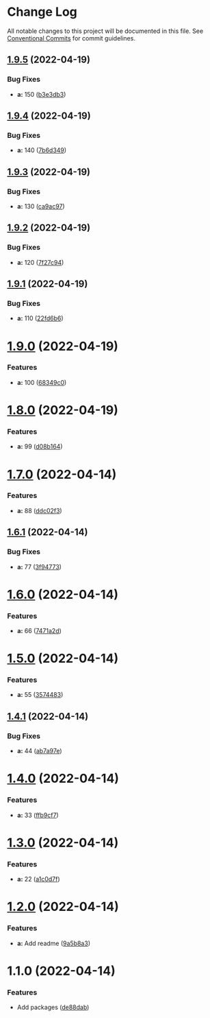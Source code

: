 # Change Log

All notable changes to this project will be documented in this file.
See [Conventional Commits](https://conventionalcommits.org) for commit guidelines.

## [1.9.5](https://github.com/isachivka/lerna-test/compare/@lerna-test/a@1.9.4...@lerna-test/a@1.9.5) (2022-04-19)


### Bug Fixes

* **a:** 150 ([b3e3db3](https://github.com/isachivka/lerna-test/commit/b3e3db3e7949ac44f66f970563cd1cff44b1cce5))





## [1.9.4](https://github.com/isachivka/lerna-test/compare/@lerna-test/a@1.9.3...@lerna-test/a@1.9.4) (2022-04-19)


### Bug Fixes

* **a:** 140 ([7b6d349](https://github.com/isachivka/lerna-test/commit/7b6d349402a799c188f0884a04cd0ce390ada455))





## [1.9.3](https://github.com/isachivka/lerna-test/compare/@lerna-test/a@1.9.2...@lerna-test/a@1.9.3) (2022-04-19)


### Bug Fixes

* **a:** 130 ([ca9ac97](https://github.com/isachivka/lerna-test/commit/ca9ac975d249a6177fab93e5eddc91c075bb3640))





## [1.9.2](https://github.com/isachivka/lerna-test/compare/@lerna-test/a@1.9.1...@lerna-test/a@1.9.2) (2022-04-19)


### Bug Fixes

* **a:** 120 ([7f27c94](https://github.com/isachivka/lerna-test/commit/7f27c94e723d56bca13685483cd19742422e9684))





## [1.9.1](https://github.com/isachivka/lerna-test/compare/@lerna-test/a@1.9.0...@lerna-test/a@1.9.1) (2022-04-19)


### Bug Fixes

* **a:** 110 ([22fd6b6](https://github.com/isachivka/lerna-test/commit/22fd6b69b470110fd2a23e731c02d4bb44f931e3))





# [1.9.0](https://github.com/isachivka/lerna-test/compare/@lerna-test/a@1.8.0...@lerna-test/a@1.9.0) (2022-04-19)


### Features

* **a:** 100 ([68349c0](https://github.com/isachivka/lerna-test/commit/68349c0f342c7993271b03bd05f7e7119aa0b825))





# [1.8.0](https://github.com/isachivka/lerna-test/compare/@lerna-test/a@1.7.0...@lerna-test/a@1.8.0) (2022-04-19)


### Features

* **a:** 99 ([d08b164](https://github.com/isachivka/lerna-test/commit/d08b1640043c30d32192ef2ce3dc751957394a87))





# [1.7.0](https://github.com/isachivka/lerna-test/compare/@lerna-test/a@1.6.1...@lerna-test/a@1.7.0) (2022-04-14)


### Features

* **a:** 88 ([ddc02f3](https://github.com/isachivka/lerna-test/commit/ddc02f37f923f5cb06b2c5f513d4a15d892e8561))





## [1.6.1](https://github.com/isachivka/lerna-test/compare/@lerna-test/a@1.6.0...@lerna-test/a@1.6.1) (2022-04-14)


### Bug Fixes

* **a:** 77 ([3f94773](https://github.com/isachivka/lerna-test/commit/3f94773eecad4429b874a8aed3f84c5e7ae557f2))





# [1.6.0](https://github.com/isachivka/lerna-test/compare/@lerna-test/a@1.5.0...@lerna-test/a@1.6.0) (2022-04-14)


### Features

* **a:** 66 ([7471a2d](https://github.com/isachivka/lerna-test/commit/7471a2df4fe8a630b6681ac453fd2a9a90d746a6))





# [1.5.0](https://github.com/isachivka/lerna-test/compare/@lerna-test/a@1.4.1...@lerna-test/a@1.5.0) (2022-04-14)


### Features

* **a:** 55 ([3574483](https://github.com/isachivka/lerna-test/commit/3574483fc1d1b0eb1aee637ec8a41cae19e86c63))





## [1.4.1](https://github.com/isachivka/lerna-test/compare/@lerna-test/a@1.4.0...@lerna-test/a@1.4.1) (2022-04-14)


### Bug Fixes

* **a:** 44 ([ab7a97e](https://github.com/isachivka/lerna-test/commit/ab7a97e4da0d6d12a7fe02a2fa8d00acceaf30f2))





# [1.4.0](https://github.com/isachivka/lerna-test/compare/@lerna-test/a@1.3.0...@lerna-test/a@1.4.0) (2022-04-14)


### Features

* **a:** 33 ([ffb9cf7](https://github.com/isachivka/lerna-test/commit/ffb9cf7ad3d526a0b1e57c6f7966571da2668764))





# [1.3.0](https://github.com/isachivka/lerna-test/compare/@lerna-test/a@1.2.0...@lerna-test/a@1.3.0) (2022-04-14)


### Features

* **a:** 22 ([a1c0d7f](https://github.com/isachivka/lerna-test/commit/a1c0d7f759b74fbf0c67a7fb5409317f62b5c712))





# [1.2.0](https://github.com/isachivka/lerna-test/compare/@lerna-test/a@1.1.0...@lerna-test/a@1.2.0) (2022-04-14)


### Features

* **a:** Add readme ([9a5b8a3](https://github.com/isachivka/lerna-test/commit/9a5b8a320439ac05646978d6707dfec89ce3c169))





# 1.1.0 (2022-04-14)


### Features

* Add packages ([de88dab](https://github.com/isachivka/lerna-test/commit/de88dab2b90a6a823148f51864d618fb7f284cab))
